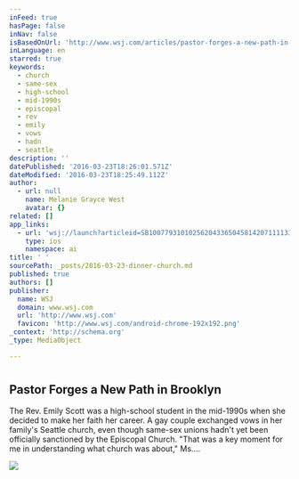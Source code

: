 ```yaml
---
inFeed: true
hasPage: false
inNav: false
isBasedOnUrl: 'http://www.wsj.com/articles/pastor-forges-a-new-path-in-brooklyn-1450436400'
inLanguage: en
starred: true
keywords:
  - church
  - same-sex
  - high-school
  - mid-1990s
  - episcopal
  - rev
  - emily
  - vows
  - hadn
  - seattle
description: ''
datePublished: '2016-03-23T18:26:01.571Z'
dateModified: '2016-03-23T18:25:49.112Z'
author:
  - url: null
    name: Melanie Grayce West
    avatar: {}
related: []
app_links:
  - url: 'wsj://launch?articleid=SB10077931010256204336504581420711113327744&headline=Rev.%20Emily%20Scott%20forges%20a%20new%20path%20in%20Brooklyn&weburl=http://www.wsj.com/articles/SB10077931010256204336504581420711113327744'
    type: ios
    namespace: ai
title: ' '
sourcePath: _posts/2016-03-23-dinner-church.md
published: true
authors: []
publisher:
  name: WSJ
  domain: www.wsj.com
  url: 'http://www.wsj.com'
  favicon: 'http://www.wsj.com/android-chrome-192x192.png'
_context: 'http://schema.org'
_type: MediaObject

---
```

# 

<article style=""><h1>Pastor Forges a New Path in Brooklyn</h1><p>The Rev. Emily Scott was a high-school student in the mid-1990s when she decided to make her faith her career. A gay couple exchanged vows in her family's Seattle church, even though same-sex unions hadn't yet been officially sanctioned by the Episcopal Church. "That was a key moment for me in understanding what church was about," Ms....</p><img src="http://si.wsj.net/public/resources/images/BN-LT688_NYPROF_G_20151217173722.jpg" /></article>